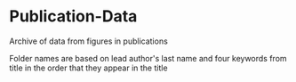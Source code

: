 # Publication-Data
Archive of data from figures in publications

Folder names are based on lead author's last name and four keywords from title in the order that they appear in the title
